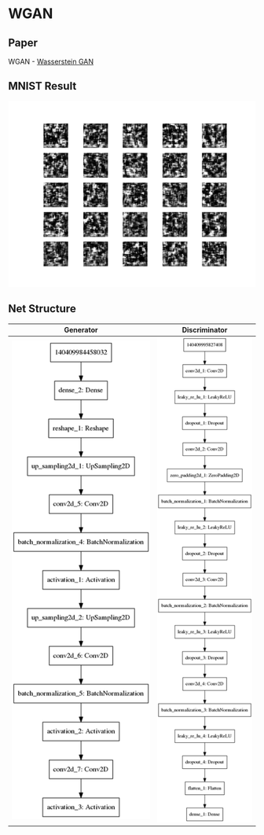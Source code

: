 # WGAN

## Paper
WGAN - [Wasserstein GAN](https://arxiv.org/abs/1701.07875)

## MNIST Result
![gif](./WGAN.gif)

## Net Structure
|Generator|Discriminator|
|---|---|
|![Generator](./generator.png)|![Critic](./critic.png)

